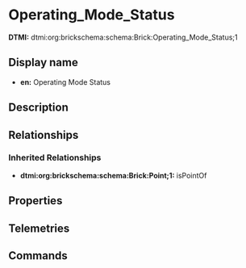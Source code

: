 # Operating_Mode_Status
**DTMI:** dtmi:org:brickschema:schema:Brick:Operating_Mode_Status;1
## Display name
- **en:** Operating Mode Status
## Description
## Relationships
### Inherited Relationships
* **dtmi:org:brickschema:schema:Brick:Point;1:** isPointOf
## Properties
## Telemetries
## Commands

